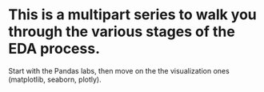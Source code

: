 # This is a multipart series to walk you through the various stages of the EDA process.

Start with the Pandas labs, then move on the the visualization ones (matplotlib, seaborn, plotly).
